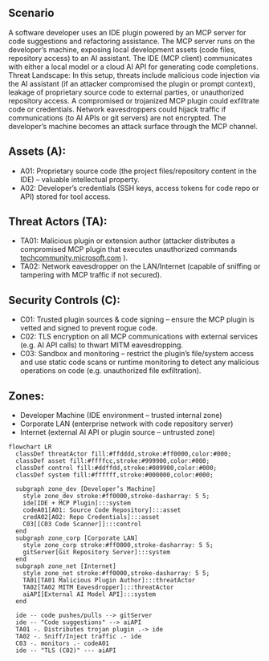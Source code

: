 ## Scenario 
A software developer uses an IDE plugin powered by an MCP server for code suggestions and refactoring assistance. The MCP server runs on the developer’s machine, exposing local development assets (code files, repository access) to an AI assistant. The IDE (MCP client) communicates with either a local model or a cloud AI API for generating code completions.
Threat Landscape: In this setup, threats include malicious code injection via the AI assistant (if an attacker compromised the plugin or prompt context), leakage of proprietary source code to external parties, or unauthorized repository access. A compromised or trojanized MCP plugin could exfiltrate code or credentials. Network eavesdroppers could hijack traffic if communications (to AI APIs or git servers) are not encrypted. The developer’s machine becomes an attack surface through the MCP channel.
## Assets (A):
- A01: Proprietary source code (the project files/repository content in the IDE) – valuable intellectual property.
- A02: Developer’s credentials (SSH keys, access tokens for code repo or API) stored for tool access.
## Threat Actors (TA):
- TA01: Malicious plugin or extension author (attacker distributes a compromised MCP plugin that executes unauthorized commands
[techcommunity.microsoft.com](https://techcommunity.microsoft.com/blog/microsoftdefendercloudblog/plug-play-and-prey-the-security-risks-of-the-model-context-protocol/4410829#:~:text=MCP%E2%80%99s%20absence%20of%20robust%20authentication,credentials%2C%20leading%20to%20potential%20breaches)
).
- TA02: Network eavesdropper on the LAN/Internet (capable of sniffing or tampering with MCP traffic if not secured).
## Security Controls (C):
- C01: Trusted plugin sources & code signing – ensure the MCP plugin is vetted and signed to prevent rogue code.
- C02: TLS encryption on all MCP communications with external services (e.g. AI API calls) to thwart MITM eavesdropping.
- C03: Sandbox and monitoring – restrict the plugin’s file/system access and use static code scans or runtime monitoring to detect any malicious operations on code (e.g. unauthorized file exfiltration).
## Zones:
- Developer Machine (IDE environment – trusted internal zone)
- Corporate LAN (enterprise network with code repository server)
- Internet (external AI API or plugin source – untrusted zone)

```mermaid
flowchart LR
  classDef threatActor fill:#ffdddd,stroke:#ff0000,color:#000;
  classDef asset fill:#ffffcc,stroke:#999900,color:#000;
  classDef control fill:#ddffdd,stroke:#009900,color:#000;
  classDef system fill:#ffffff,stroke:#000000,color:#000;

  subgraph zone_dev [Developer’s Machine]
    style zone_dev stroke:#ff0000,stroke-dasharray: 5 5;
    ide[IDE + MCP Plugin]:::system
    codeA01[A01: Source Code Repository]:::asset
    credA02[A02: Repo Credentials]:::asset
    C03[[C03 Code Scanner]]:::control
  end
  subgraph zone_corp [Corporate LAN]
    style zone_corp stroke:#ff0000,stroke-dasharray: 5 5;
    gitServer[Git Repository Server]:::system
  end
  subgraph zone_net [Internet]
    style zone_net stroke:#ff0000,stroke-dasharray: 5 5;
    TA01[TA01 Malicious Plugin Author]:::threatActor
    TA02[TA02 MITM Eavesdropper]:::threatActor
    aiAPI[External AI Model API]:::system
  end

  ide -- code pushes/pulls --> gitServer
  ide -- "Code suggestions" --> aiAPI
  TA01 -. Distributes trojan plugin .-> ide
  TA02 -. Sniff/Inject traffic .- ide
  C03 -. monitors .- codeA01
  ide -- "TLS (C02)" --- aiAPI
```
